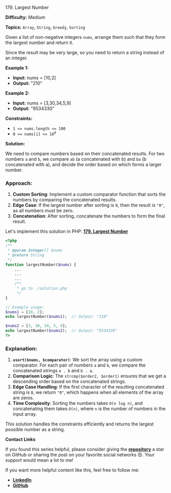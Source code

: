 179\. Largest Number

**Difficulty:** Medium

**Topics:** `Array`, `String`, `Greedy`, `Sorting`

Given a list of non-negative integers `nums`, arrange them such that they form the largest number and return it.

Since the result may be very large, so you need to return a string instead of an integer.

**Example 1:**

- **Input:** nums = [10,2]
- **Output:** "210"

**Example 2:**

- **Input:** nums = [3,30,34,5,9]
- **Output:** "9534330"


**Constraints:**

- <code>1 <= nums.length <= 100</code>
- <code>0 <= nums[i] <= 10<sup>9</sup></code>


**Solution:**

We need to compare numbers based on their concatenated results. For two numbers `a` and `b`, we compare `ab` (a concatenated with b) and `ba` (b concatenated with a), and decide the order based on which forms a larger number.

### Approach:
1. **Custom Sorting**: Implement a custom comparator function that sorts the numbers by comparing the concatenated results.
2. **Edge Case**: If the largest number after sorting is `0`, then the result is `"0"`, as all numbers must be zero.
3. **Concatenation**: After sorting, concatenate the numbers to form the final result.

Let's implement this solution in PHP: **[179. Largest Number](https://github.com/mah-shamim/leet-code-in-php/tree/main/algorithms/000179-largest-number/solution.php)**

```php
<?php
/**
 * @param Integer[] $nums
 * @return String
 */
function largestNumber($nums) {
    ...
    ...
    ...
    /**
     * go to ./solution.php
     */
}

// Example usage:
$nums1 = [10, 2];
echo largestNumber($nums1);  // Output: "210"

$nums2 = [3, 30, 34, 5, 9];
echo largestNumber($nums2);  // Output: "9534330"
?>
```

### Explanation:

1. **`usort($nums, $comparator)`**: We sort the array using a custom comparator. For each pair of numbers `a` and `b`, we compare the concatenated strings `a . b` and `b . a`.
2. **Comparison Logic**: The `strcmp($order2, $order1)` ensures that we get a descending order based on the concatenated strings.
3. **Edge Case Handling**: If the first character of the resulting concatenated string is `0`, we return `"0"`, which happens when all elements of the array are zeros.
4. **Time Complexity**: Sorting the numbers takes `O(n log n)`, and concatenating them takes `O(n)`, where `n` is the number of numbers in the input array.

This solution handles the constraints efficiently and returns the largest possible number as a string.

**Contact Links**

If you found this series helpful, please consider giving the **[repository](https://github.com/mah-shamim/leet-code-in-php)** a star on GitHub or sharing the post on your favorite social networks 😍. Your support would mean a lot to me!

If you want more helpful content like this, feel free to follow me:

- **[LinkedIn](https://www.linkedin.com/in/arifulhaque/)**
- **[GitHub](https://github.com/mah-shamim)**
